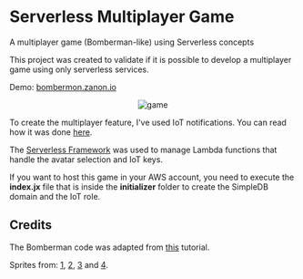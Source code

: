 # Serverless Multiplayer Game
A multiplayer game (Bomberman-like) using Serverless concepts

This project was created to validate if it is possible to develop a multiplayer game using only serverless services.

Demo: [bombermon.zanon.io](http://bombermon.zanon.io)

<p align="center">
  <img src="https://github.com/zanon-io/serverless-multiplayer-game/blob/master/frontend/assets/game.png?raw=true" alt="game">
</p>

To create the multiplayer feature, I've used IoT notifications. You can read how it was done [here](zanon.io/posts/serverless-notifications-on-aws).

The [Serverless Framework](serverless.com) was used to manage Lambda functions that handle the avatar selection and IoT keys.

If you want to host this game in your AWS account, you need to execute the **index.jx** file that is inside the **initializer** folder to create the SimpleDB domain and the IoT role.

## Credits

The Bomberman code was adapted from [this](https://phaser.io/news/2015/11/bomberman-tutorial-part1) tutorial.

Sprites from: [1](http://wesleyfg.deviantart.com/art/Hoenn-People-OW-in-BW-style-274475232), [2](http://chaoticcherrycake.deviantart.com/art/Pokemon-Tileset-From-Public-Tiles-358379026), [3](https://www.pinterest.com/pin/474566879457682866/) and [4](https://www.spriters-resource.com/resources/sheets/36/39327.png).
